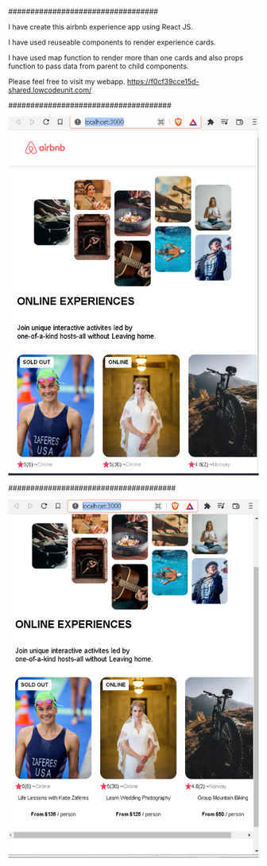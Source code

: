 ##################################

I have create this airbnb experience app using React JS.

I have used reuseable components to render experience cards.


I have used map function to render more than one cards and also props function to pass data from parent to child components.


Please feel free to visit my webapp.
https://f0cf39cce15d-shared.lowcodeunit.com/


#####################################

![Screenshot](project-demo1.png)

######################################

![Screenshot](project-demo2.png)
